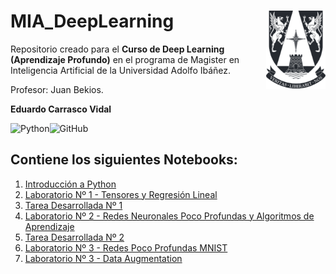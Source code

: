 # MIA_DeepLearning <img src="Script/img/logo.png" align="right" width = "95px"/>
    
Repositorio creado para el **Curso de Deep Learning (Aprendizaje Profundo)** en el programa de Magister en Inteligencia Artificial de la Universidad Adolfo Ibáñez.

Profesor: Juan Bekios.

**Eduardo Carrasco Vidal**
 
![Python](https://img.shields.io/badge/python-%2314354C.svg)![GitHub](https://img.shields.io/badge/github-%23121011.svg)
## Contiene los siguientes Notebooks:

1. [Introducción a Python](https://github.com/educarrascov/MIA_DeepLearning/blob/main/Script/1.3.%20Laboratorio01_IntroPython_alumno.ipynb)
2. [Laboratorio Nº 1 - Tensores y Regresión Lineal](https://github.com/educarrascov/MIA_DeepLearning/blob/main/Script/1_regresion_lineal_profesor_uai-alumno.ipynb)
3. [Tarea Desarrollada Nº 1](https://github.com/educarrascov/MIA_DeepLearning/blob/main/Script/tarea%20n1-ecarrasco.ipynb)
4. [Laboratorio Nº 2 - Redes Neuronales Poco Profundas y Algoritmos de Aprendizaje](https://github.com/educarrascov/MIA_DeepLearning/blob/main/Script/RedesNeuronales.ipynb)
5. [Tarea Desarrollada Nº 2](https://github.com/educarrascov/MIA_DeepLearning/blob/main/Script/Tarea2%20Carrasco.ipynb)
6. [Laboratorio Nº 3 - Redes Poco Profundas MNIST](https://github.com/educarrascov/MIA_DeepLearning/blob/main/Script/3_redes_poco_profundas_MNIST.ipynb)
7. [Laboratorio Nº 3 - Data Augmentation](https://github.com/educarrascov/MIA_DeepLearning/blob/main/Script/3.3.%20cnn_data_augmentation.ipynb)
